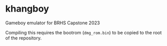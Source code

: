 # khangboy
Gameboy emulator for BRHS Capstone 2023

Compiling this requires the bootrom (`dmg_rom.bin`) to be copied to the root of the repository.